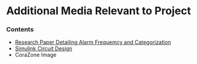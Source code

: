 # Additional Media Relevant to Project
### Contents
 * [Research Paper Detailing Alarm Frequemcy and Categorization](https://github.com/BenStoll/WCT/blob/main/AdditionalMedia/scitranslmed.abn6036.pdf)
 * [Simulink Circuit Design](https://github.com/BenStoll/WCT/blob/main/AdditionalMedia/SeniorDesign.slx)
 * CoraZone Image
